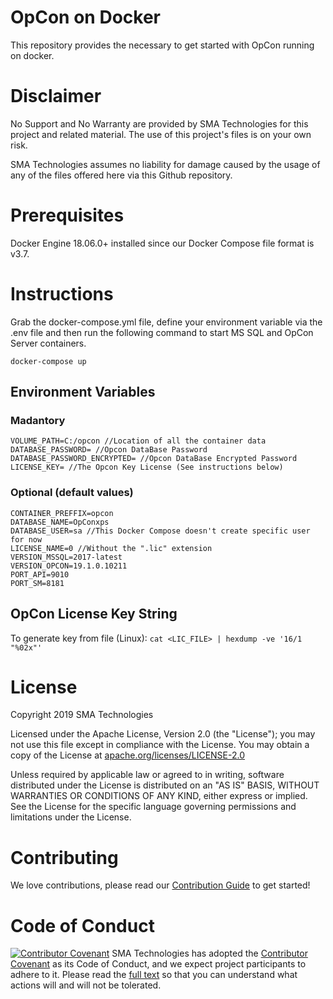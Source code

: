 # OpCon on Docker
This repository provides the necessary to get started with OpCon running on docker.

# Disclaimer
No Support and No Warranty are provided by SMA Technologies for this project and related material. The use of this project's files is on your own risk.

SMA Technologies assumes no liability for damage caused by the usage of any of the files offered here via this Github repository.

# Prerequisites
Docker Engine 18.06.0+ installed since our Docker Compose file format is v3.7.

# Instructions
Grab the docker-compose.yml file, define your environment variable via the .env file and then run the following command to start MS SQL and OpCon Server containers.
```
docker-compose up
```

## Environment Variables

### Madantory

```
VOLUME_PATH=C:/opcon //Location of all the container data
DATABASE_PASSWORD= //Opcon DataBase Password
DATABASE_PASSWORD_ENCRYPTED= //Opcon DataBase Encrypted Password
LICENSE_KEY= //The Opcon Key License (See instructions below)
```

### Optional (default values)

```
CONTAINER_PREFFIX=opcon
DATABASE_NAME=OpConxps
DATABASE_USER=sa //This Docker Compose doesn't create specific user for now
LICENSE_NAME=0 //Without the ".lic" extension
VERSION_MSSQL=2017-latest
VERSION_OPCON=19.1.0.10211
PORT_API=9010
PORT_SM=8181
```

## OpCon License Key String

To generate key from file (Linux):
`cat <LIC_FILE> | hexdump -ve '16/1 "%02x"'`

# License
Copyright 2019 SMA Technologies

Licensed under the Apache License, Version 2.0 (the "License");
you may not use this file except in compliance with the License.
You may obtain a copy of the License at [apache.org/licenses/LICENSE-2.0](http://www.apache.org/licenses/LICENSE-2.0)

Unless required by applicable law or agreed to in writing, software
distributed under the License is distributed on an "AS IS" BASIS,
WITHOUT WARRANTIES OR CONDITIONS OF ANY KIND, either express or implied.
See the License for the specific language governing permissions and
limitations under the License.

# Contributing
We love contributions, please read our [Contribution Guide](CONTRIBUTING.md) to get started!

# Code of Conduct
[![Contributor Covenant](https://img.shields.io/badge/Contributor%20Covenant-v2.0%20adopted-ff69b4.svg)](code-of-conduct.md)
SMA Technologies has adopted the [Contributor Covenant](CODE_OF_CONDUCT.md) as its Code of Conduct, and we expect project participants to adhere to it. Please read the [full text](CODE_OF_CONDUCT.md) so that you can understand what actions will and will not be tolerated.

